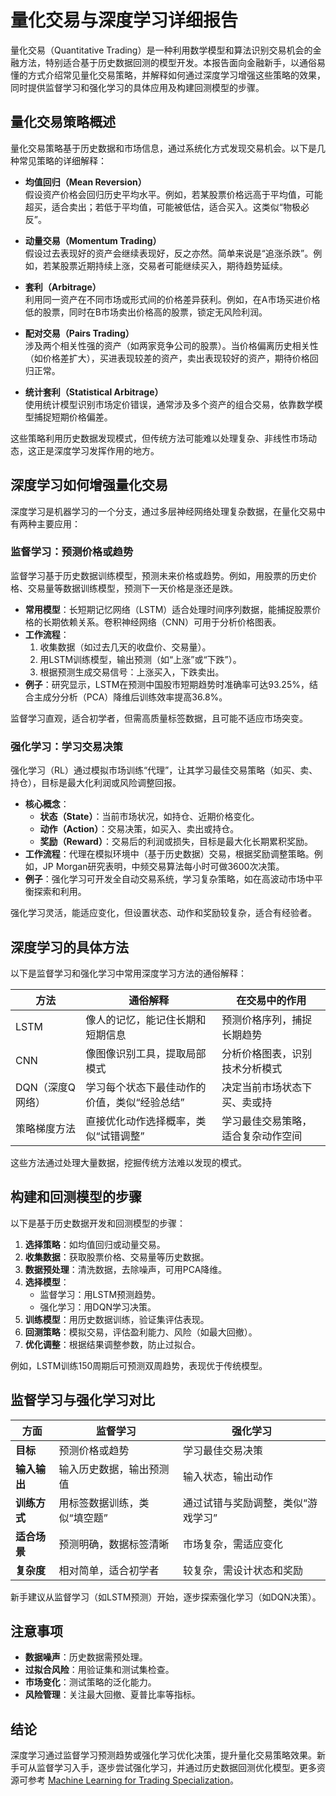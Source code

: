 # 量化交易与深度学习详细报告

量化交易（Quantitative Trading）是一种利用数学模型和算法识别交易机会的金融方法，特别适合基于历史数据回测的模型开发。本报告面向金融新手，以通俗易懂的方式介绍常见量化交易策略，并解释如何通过深度学习增强这些策略的效果，同时提供监督学习和强化学习的具体应用及构建回测模型的步骤。

## 量化交易策略概述

量化交易策略基于历史数据和市场信息，通过系统化方式发现交易机会。以下是几种常见策略的详细解释：

- **均值回归（Mean Reversion）**  
  假设资产价格会回归历史平均水平。例如，若某股票价格远高于平均值，可能超买，适合卖出；若低于平均值，可能被低估，适合买入。这类似“物极必反”。

- **动量交易（Momentum Trading）**  
  假设过去表现好的资产会继续表现好，反之亦然。简单来说是“追涨杀跌”。例如，若某股票近期持续上涨，交易者可能继续买入，期待趋势延续。

- **套利（Arbitrage）**  
  利用同一资产在不同市场或形式间的价格差异获利。例如，在A市场买进价格低的股票，同时在B市场卖出价格高的股票，锁定无风险利润。

- **配对交易（Pairs Trading）**  
  涉及两个相关性强的资产（如两家竞争公司的股票）。当价格偏离历史相关性（如价格差扩大），买进表现较差的资产，卖出表现较好的资产，期待价格回归正常。

- **统计套利（Statistical Arbitrage）**  
  使用统计模型识别市场定价错误，通常涉及多个资产的组合交易，依靠数学模型捕捉短期价格偏差。

这些策略利用历史数据发现模式，但传统方法可能难以处理复杂、非线性市场动态，这正是深度学习发挥作用的地方。

## 深度学习如何增强量化交易

深度学习是机器学习的一个分支，通过多层神经网络处理复杂数据，在量化交易中有两种主要应用：

### 监督学习：预测价格或趋势

监督学习基于历史数据训练模型，预测未来价格或趋势。例如，用股票的历史价格、交易量等数据训练模型，预测下一天价格是涨还是跌。

- **常用模型**：长短期记忆网络（LSTM）适合处理时间序列数据，能捕捉股票价格的长期依赖关系。卷积神经网络（CNN）可用于分析价格图表。
- **工作流程**：
  1. 收集数据（如过去几天的收盘价、交易量）。
  2. 用LSTM训练模型，输出预测（如“上涨”或“下跌”）。
  3. 根据预测生成交易信号：上涨买入，下跌卖出。
- **例子**：研究显示，LSTM在预测中国股市短期趋势时准确率可达93.25%，结合主成分分析（PCA）降维后训练效率提高36.8%。

监督学习直观，适合初学者，但需高质量标签数据，且可能不适应市场突变。

### 强化学习：学习交易决策

强化学习（RL）通过模拟市场训练“代理”，让其学习最佳交易策略（如买、卖、持仓），目标是最大化利润或风险调整回报。

- **核心概念**：
  - **状态（State）**：当前市场状况，如持仓、近期价格变化。
  - **动作（Action）**：交易决策，如买入、卖出或持仓。
  - **奖励（Reward）**：交易后的利润或损失，目标是最大化长期累积奖励。
- **工作流程**：代理在模拟环境中（基于历史数据）交易，根据奖励调整策略。例如，JP Morgan研究表明，中频交易算法每小时可做3600次决策。
- **例子**：强化学习可开发全自动交易系统，学习复杂策略，如在高波动市场中平衡探索和利用。

强化学习灵活，能适应变化，但设置状态、动作和奖励较复杂，适合有经验者。

## 深度学习的具体方法

以下是监督学习和强化学习中常用深度学习方法的通俗解释：

| **方法**          | **通俗解释**                          | **在交易中的作用**                  |
|-------------------|--------------------------------------|------------------------------------|
| LSTM             | 像人的记忆，能记住长期和短期信息       | 预测价格序列，捕捉长期趋势          |
| CNN              | 像图像识别工具，提取局部模式           | 分析价格图表，识别技术分析模式      |
| DQN（深度Q网络）  | 学习每个状态下最佳动作的价值，类似“经验总结” | 决定当前市场状态下买、卖或持 |
| 策略梯度方法      | 直接优化动作选择概率，类似“试错调整”   | 学习最佳交易策略，适合复杂动作空间  |

这些方法通过处理大量数据，挖掘传统方法难以发现的模式。

## 构建和回测模型的步骤

以下是基于历史数据开发和回测模型的步骤：

1. **选择策略**：如均值回归或动量交易。
2. **收集数据**：获取股票价格、交易量等历史数据。
3. **数据预处理**：清洗数据，去除噪声，可用PCA降维。
4. **选择模型**：
   - 监督学习：用LSTM预测趋势。
   - 强化学习：用DQN学习决策。
5. **训练模型**：用历史数据训练，验证集评估表现。
6. **回测策略**：模拟交易，评估盈利能力、风险（如最大回撤）。
7. **优化调整**：根据结果调整参数，防止过拟合。

例如，LSTM训练150周期后可预测双周趋势，表现优于传统模型。

## 监督学习与强化学习对比

| **方面**          | **监督学习**                  | **强化学习**                  |
|-------------------|------------------------------|------------------------------|
| **目标**          | 预测价格或趋势               | 学习最佳交易决策             |
| **输入输出**      | 输入历史数据，输出预测值      | 输入状态，输出动作           |
| **训练方式**      | 用标签数据训练，类似“填空题”  | 通过试错与奖励调整，类似“游戏学习” |
| **适合场景**      | 预测明确，数据标签清晰        | 市场复杂，需适应变化          |
| **复杂度**        | 相对简单，适合初学者          | 较复杂，需设计状态和奖励      |

新手建议从监督学习（如LSTM预测）开始，逐步探索强化学习（如DQN决策）。

## 注意事项

- **数据噪声**：历史数据需预处理。
- **过拟合风险**：用验证集和测试集检查。
- **市场变化**：测试策略的泛化能力。
- **风险管理**：关注最大回撤、夏普比率等指标。

## 结论

深度学习通过监督学习预测趋势或强化学习优化决策，提升量化交易策略效果。新手可从监督学习入手，逐步尝试强化学习，并通过历史数据回测优化模型。更多资源可参考 [Machine Learning for Trading Specialization](https://www.coursera.org/specializations/machine-learning-trading)。